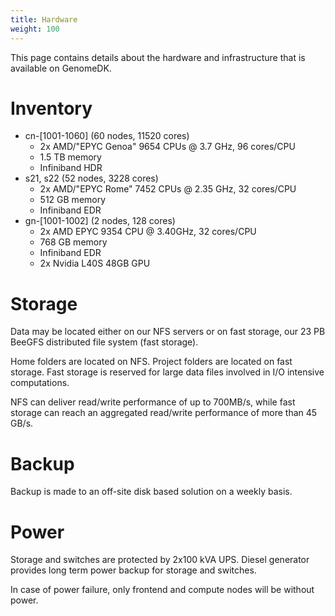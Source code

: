 ```yaml
---
title: Hardware
weight: 100
---
```


This page contains details about the hardware and infrastructure that is available on GenomeDK.

# Inventory

* cn-\[1001-1060\] (60 nodes, 11520 cores)
    * 2x AMD/"EPYC Genoa" 9654 CPUs @ 3.7 GHz, 96 cores/CPU
    * 1.5 TB memory
    * Infiniband HDR
* s21, s22 (52 nodes, 3228 cores)
    * 2x AMD/"EPYC Rome" 7452 CPUs @ 2.35 GHz, 32 cores/CPU
    * 512 GB memory
    * Infiniband EDR
* gn-\[1001-1002] (2 nodes, 128 cores)
    * 2x AMD EPYC 9354 CPU @ 3.40GHz, 32 cores/CPU
    * 768 GB memory
    * Infiniband EDR
    * 2x Nvidia L40S 48GB GPU

# Storage

Data may be located either on our NFS servers or on fast storage, our 23
PB BeeGFS distributed file system (fast storage).

Home folders are located on NFS. Project folders are located on fast
storage. Fast storage is reserved for large data files involved in I/O
intensive computations.

NFS can deliver read/write performance of up to 700MB/s, while fast
storage can reach an aggregated read/write performance of more than 45
GB/s.

# Backup

Backup is made to an off-site disk based solution on a weekly basis.

# Power

Storage and switches are protected by 2x100 kVA UPS. Diesel generator
provides long term power backup for storage and switches.

In case of power failure, only frontend and compute nodes will be
without power.
